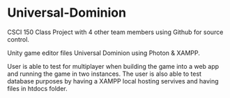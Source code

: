 # Universal-Dominion

CSCI 150 Class Project with 4 other team members using Github for source control.

Unity game editor files Universal Dominion using Photon &amp; XAMPP.

User is able to test for multiplayer when building the game into a web app and running the game in two instances. The user is also able to test database purposes by having a XAMPP local hosting servives and having files in htdocs folder.
